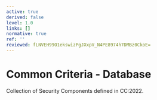 ```yaml
---
active: true
derived: false
level: 1.0
links: []
normative: true
ref: ''
reviewed: fLNVEH99O1ekswizPgJXxpV_N4PE8974h7DMBz0CkoE=
---
```


# Common Criteria - Database

Collection of Security Components defined in CC:2022.